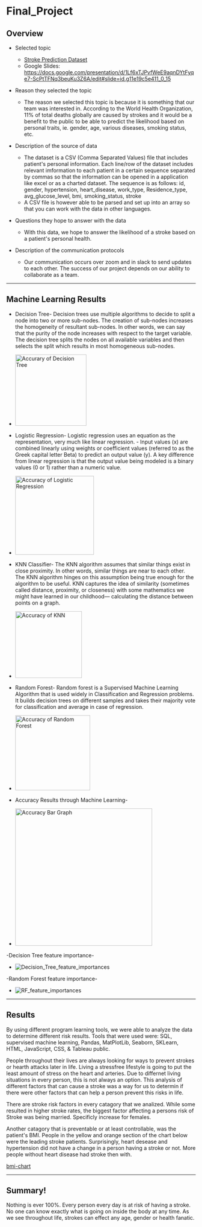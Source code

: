 # Final_Project
## Overview
- Selected topic
	- [Stroke Prediction Dataset](https://github.com/nvuono625/Final_Project/blob/NVuono_Square/Resources/healthcare-dataset-stroke-data-update.csv)
	- Google Slides: https://docs.google.com/presentation/d/1Lf6xTJPvfWeE9aqnDYtFyqe7-ScPtTFNq3beuKu3Z6A/edit#slide=id.g11e19c5e411_0_15

- Reason they selected the topic
	- The reason we selected this topic is because it is something that our team was interested in. According to the World Health Organization, 11% of total deaths globally are caused by strokes and it would be a benefit to the public to be able to predict the likelihood based on personal traits, ie. gender, age, various diseases, smoking status, etc.

- Description of the source of data
	- The dataset is a CSV (Comma Separated Values) file that includes patient's personal information. Each line/row of the dataset includes relevant imformation to each patient in a certain sequence separated by commas so that the information can be opened in a application like excel or as a charted dataset. The sequence is as follows:
        id, gender, hypertension, heart_disease, work_type, Residence_type, avg_glucose_level, bmi, smoking_status, stroke
	- A CSV file is however able to be parsed and set up into an array so that you can work with the data in other languages.

- Questions they hope to answer with the data
	- With this data, we hope to answer the likelihood of a stroke based on a patient's personal health. 

- Description of the communication protocols 
	- Our communication occurs over zoom and in slack to send updates to each other. The success of our project depends on our ability to collaborate as a team.
_____
## Machine Learning Results 
- Decision Tree- Decision trees use multiple algorithms to decide to split a node into two or more sub-nodes. The creation of sub-nodes increases the homogeneity of resultant sub-nodes. In other words, we can say that the purity of the node increases with respect to the target variable. The decision tree splits the nodes on all available variables and then selects the split which results in most homogeneous sub-nodes.
- <img width="189" alt="Accurary of Decision Tree" src="https://user-images.githubusercontent.com/91567484/159597253-f5452b6a-ebe3-45c0-ad21-eee46a42e747.png">

- Logistic Regression- Logistic regression uses an equation as the representation, very much like linear regression. - Input values (x) are combined linearly using weights or coefficient values (referred to as the Greek capital letter Beta) to predict an output value (y). A key difference from linear regression is that the output value being modeled is a binary values (0 or 1) rather than a numeric value.
- <img width="209" alt="Accuracy of Logistic Regression" src="https://user-images.githubusercontent.com/91567484/159597283-07dc4c90-ea4c-48e7-891e-b727510cac25.png">

- KNN Classifier- The KNN algorithm assumes that similar things exist in close proximity. In other words, similar things are near to each other. The KNN algorithm hinges on this assumption being true enough for the algorithm to be useful. KNN captures the idea of similarity (sometimes called distance, proximity, or closeness) with some mathematics we might have learned in our childhood— calculating the distance between points on a graph.
- <img width="177" alt="Accuracy of KNN" src="https://user-images.githubusercontent.com/91567484/159597302-121c3f56-a879-4cab-85ea-8683d95d4f5a.png">

- Random Forest- Random forest is a Supervised Machine Learning Algorithm that is used widely in Classification and Regression problems. It builds decision trees on different samples and takes their majority vote for classification and average in case of regression.
- <img width="199" alt="Accuracy of Random Forest" src="https://user-images.githubusercontent.com/91567484/159597345-25168e40-4aa1-459c-a42f-bf81b14bf561.png">

- Accuracy Results through Machine Learning- 
- <img width="364" alt="Accuracy Bar Graph" src="https://user-images.githubusercontent.com/91567484/159597363-20cf0c96-74cc-4526-9de3-f5433f9c6f23.png">

-Decision Tree feature importance- 
- ![Decision_Tree_feature_importances](https://user-images.githubusercontent.com/91567484/159597740-2fdc12b6-c248-4f5e-bb40-a0f4f3f720a2.png)

-Random Forest feature importance- 
- ![RF_feature_importances](https://user-images.githubusercontent.com/91567484/159597849-f4f2217b-bbed-4ae9-ac69-f2d69071e7f7.png)

_____
## Results

By using different program learning tools, we were able to analyze the data to determine different risk results. Tools that were used were: SQL, supervised machine learning, Pandas, MatPlotLib, Seaborn, SKLearn, HTML, JavaScript, CSS, & Tableau public. 

People throughout their lives are always looking for ways to prevent strokes or hearth attacks later in life. Living a stressfree lifestyle is going to put the least amount of stress on the heart and arteries. Due to differnet living situations in every person, this is not always an option. This analysis of different factors that can cause a stroke was a way for us to determin if there were other factors that can help a person prevent this risks in life. 

There are stroke risk factors in every catagory that we analized. While some resulted in higher stroke rates, the biggest factor affecting a persons risk of Stroke was being married. Specificly increase for females. 

Another catagory that is preventable or at least controllable, was the patient's BMI. People in the yellow and orange section of the chart below were the leading stroke patients. Surprisingly, heart desease and hypertension did not have a change in a person having a stroke or not. More people without heart disease had stroke then with. 

[bmi-chart](https://user-images.githubusercontent.com/91567484/159176329-e6d9863a-49b1-4b1b-9c91-8b824cccee16.png)
_____
## Summary!
Nothing is ever 100%. Every person every day is at risk of having a stroke. No one can know exactly what is going on inside the body at any time. As we see throughout life, strokes can effect any age, gender or health fanatic. 
